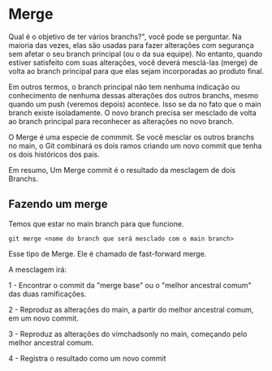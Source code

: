 # Merge

Qual é o objetivo de ter vários branchs?", você pode se perguntar. Na maioria das vezes, elas são usadas para fazer alterações com segurança sem afetar o seu branch principal (ou o da sua equipe). No entanto, quando estiver satisfeito com suas alterações, você deverá mesclá-las (merge) de volta ao branch principal para que elas sejam incorporadas ao produto final.

Em outros termos, o branch principal não tem nenhuma indicação ou conhecimento de nenhuma dessas alterações dos outros branchs, mesmo quando um push (veremos depois) acontece. Isso se da no fato que o main branch existe isoladamente. O novo branch precisa ser mesclado de volta ao branch principal para reconhecer as alterações no novo branch.

O Merge é uma especie de commmit. Se você mesclar os outros branchs no main, o Git combinará os dois ramos criando um novo commit que tenha os dois históricos dos pais.

Em resumo, Um Merge commit é o resultado da mesclagem de dois Branchs.

## Fazendo um merge

Temos que estar no main branch para que funcione.

```
git merge <nome do branch que será mesclado com o main branch>
```

Esse tipo de Merge. Ele é chamado de fast-forward merge. 

A mesclagem irá:

1 - Encontrar o commit da "merge base" ou o "melhor ancestral comum" das duas ramificações. 

2 - Reproduz as alterações do main, a partir do melhor ancestral comum, em um novo commit.

3 - Reproduz as alterações do vimchadsonly no main, começando pelo melhor ancestral comum.

4 - Registra o resultado como um novo commit



